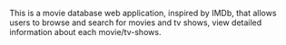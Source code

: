 This is a movie database web application, inspired by IMDb, that allows users to browse and search for movies and tv shows, view detailed information about each movie/tv-shows. 
